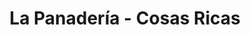---
title: "La Panadería - Cosas Ricas"
url: /san-fernando-del-valle-de-catamarca/la-panaderia-cosas-ricas/
shop: panadería
---